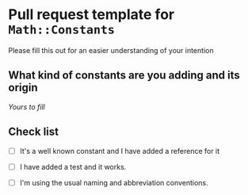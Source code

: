 # Pull request template for `Math::Constants`

Please fill this out for an easier understanding of your intention

## What kind of constants are you adding and its origin

*Yours to fill* 

## Check list

* [ ] It's a well known constant and I have added a reference for it
* [ ] I have added a test and it works.
* [ ] I'm using the usual naming and abbreviation conventions.
  
